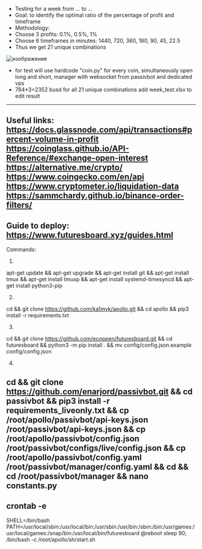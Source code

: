 - Testing for a week from ... to ...
- Goal: to identify the optimal ratio of the percentage of profit and timeframe
- Methodology:
- Choose 3 profits: 0.1%, 0.5%, 1%
- Choose 6 timeframes in minutes: 1440, 720, 360, 180, 90, 45, 22.5
- Thus we get 21 unique combinations
								
![изображение](https://user-images.githubusercontent.com/22070331/184558270-b467be2e-119b-4757-b564-68d5abe97d5a.png)

- for test will use hardcode "coin.py" for every coin, simultaneously open long and short, manager with websocket from passivbot and dedicated vps
- 784*3=2352 busd for all 21 unique combinations
add week_test.xlsx to edit result
-------
Useful links:
https://docs.glassnode.com/api/transactions#percent-volume-in-profit
https://coinglass.github.io/API-Reference/#exchange-open-interest
https://alternative.me/crypto/
https://www.coingecko.com/en/api
https://www.cryptometer.io/liquidation-data
https://sammchardy.github.io/binance-order-filters/
-------
Guide to deploy:
https://www.futuresboard.xyz/guides.html
-------
Commands:

1)
apt-get update && 
apt-get upgrade && 
apt-get install git && 
apt-get install tmux && 
apt-get install tmuxp && 
apt-get install systemd-timesyncd && 
apt-get install python3-pip

2)
cd &&
git clone https://github.com/ka1myk/apollo.git &&
cd apollo && 
pip3 install -r requirements.txt

3)
cd && 
git clone https://github.com/ecoppen/futuresboard.git && 
cd futuresboard && 
python3 -m pip install . &&
mv config/config.json.example config/config.json

4)
cd && 
git clone https://github.com/enarjord/passivbot.git && 
cd passivbot &&
pip3 install -r requirements_liveonly.txt &&
cp /root/apollo/passivbot/api-keys.json /root/passivbot/api-keys.json &&
cp /root/apollo/passivbot/config.json /root/passivbot/configs/live/config.json &&
cp /root/apollo/passivbot/config.yaml /root/passivbot/manager/config.yaml &&
cd &&
cd /root/passivbot/manager &&
nano constants.py 
--------
crontab -e
--------
SHELL=/bin/bash
PATH=/usr/local/sbin:/usr/local/bin:/usr/sbin:/usr/bin:/sbin:/bin:/usr/games:/usr/local/games:/snap/bin:/usr/local/bin/futuresboard
@reboot sleep 90; /bin/bash -c /root/apollo/sh/start.sh
